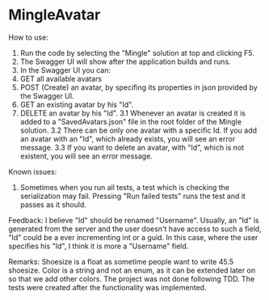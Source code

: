 # MingleAvatar

How to use:

1. Run the code by selecting the "Mingle" solution at top and clicking F5.
2. The Swagger UI will show after the application builds and runs.
3. In the Swagger UI you can:
  1. GET all available avatars
  2. POST (Create) an avatar, by specifing its properties in json provided by the Swagger UI.
  3. GET an existing avatar by his "Id".
  4. DELETE an avatar by his "Id".
3.1 Whenever an avatar is created it is added to a "SavedAvatars.json" file in the root folder of the Mingle solution.
3.2 There can be only one avatar with a specific Id. If you add an avatar with an "Id", which already exists, you will see an error message.
3.3 If you want to delete an avatar, with "Id", which is not existent, you will see an error message.

Known issues:
1. Sometimes when you run all tests, a test which is checking the serialization may fail. Pressing "Run failed tests" runs the test and it passes as it should.

Feedback:
I believe "Id" should be renamed "Username". Usually, an "Id" is generated from the server and the user doesn't have access to such a field, "Id" could be a ever incrementing int or a guid.
In this case, where the user specifies his "Id", I think it is more a "Username" field.

Remarks:
Shoesize is a float as sometime people want to write 45.5 shoesize.
Color is a string and not an enum, as it can be extended later on so that we add other colors.
The project was not done following TDD. The tests were created after the functionality was implemented.  



